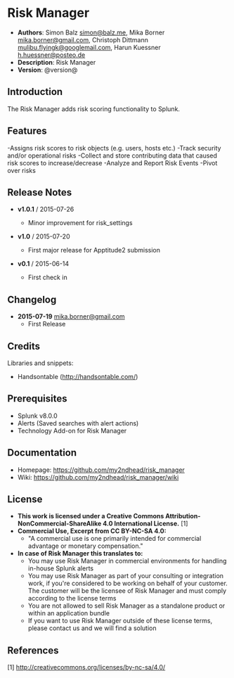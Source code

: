# Risk Manager
- **Authors**:		Simon Balz <simon@balz.me>, Mika Borner <mika.borner@gmail.com>, Christoph Dittmann <mulibu.flyingk@googlemail.com>, Harun Kuessner <h.huessner@posteo.de>
- **Description**:	Risk Manager
- **Version**: 		@version@

## Introduction
The Risk Manager adds risk scoring functionality to Splunk.

## Features

-Assigns risk scores to risk objects (e.g. users, hosts etc.)
-Track security and/or operational risks
-Collect and store contributing data that caused risk scores to increase/decrease
-Analyze and Report Risk Events
-Pivot over risks

## Release Notes
- **v1.0.1**	/	2015-07-26
	- Minor improvement for risk_settings	

- **v1.0**	/	2015-07-20
	- First major release for Apptitude2 submission

- **v0.1**	/	2015-06-14
	- First check in

## Changelog
- **2015-07-19** mika.borner@gmail.com
	- First Release

## Credits
Libraries and snippets:
- Handsontable (http://handsontable.com/)

## Prerequisites
- Splunk v8.0.0 
- Alerts (Saved searches with alert actions)
- Technology Add-on for Risk Manager

## Documentation
- Homepage: https://github.com/my2ndhead/risk_manager
- Wiki: https://github.com/my2ndhead/risk_manager/wiki

## License
- **This work is licensed under a Creative Commons Attribution-NonCommercial-ShareAlike 4.0 International License.** [1]
- **Commercial Use, Excerpt from CC BY-NC-SA 4.0:**
  - "A commercial use is one primarily intended for commercial advantage or monetary compensation."
- **In case of Risk Manager this translates to:**
  - You may use Risk Manager in commercial environments for handling in-house Splunk alerts
  - You may use Risk Manager as part of your consulting or integration work, if you're considered to be working on behalf of your customer. The customer will be the licensee of Risk Manager and must comply according to the license terms
  - You are not allowed to sell Risk Manager as a standalone product or within an application bundle
  - If you want to use Risk Manager outside of these license terms, please contact us and we will find a solution

## References
[1] http://creativecommons.org/licenses/by-nc-sa/4.0/
